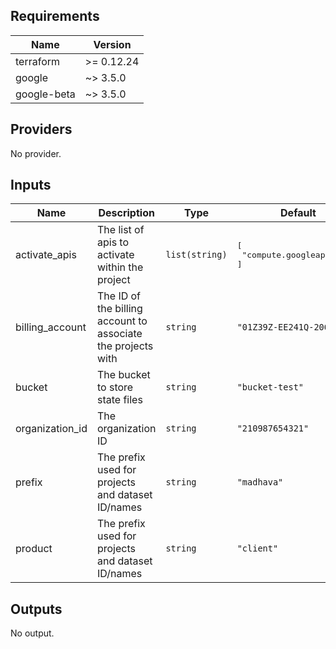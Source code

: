 ## Requirements

| Name | Version |
|------|---------|
| terraform | >= 0.12.24 |
| google | ~> 3.5.0 |
| google-beta | ~> 3.5.0 |

## Providers

No provider.

## Inputs

| Name | Description | Type | Default | Required |
|------|-------------|------|---------|:--------:|
| activate\_apis | The list of apis to activate within the project | `list(string)` | <pre>[<br>  "compute.googleapis.com"<br>]</pre> | no |
| billing\_account | The ID of the billing account to associate the projects with | `string` | `"01Z39Z-EE241Q-206G7U"` | no |
| bucket | The bucket to store state files | `string` | `"bucket-test"` | no |
| organization\_id | The organization ID | `string` | `"210987654321"` | no |
| prefix | The prefix used for projects and dataset ID/names | `string` | `"madhava"` | no |
| product | The prefix used for projects and dataset ID/names | `string` | `"client"` | no |

## Outputs

No output.
